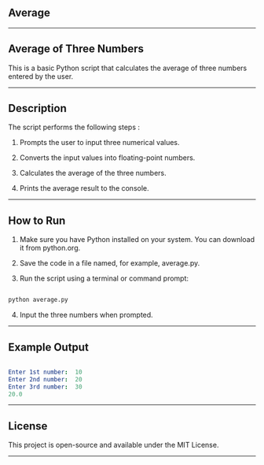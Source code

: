 ## Average

---

## Average of Three Numbers

This is a basic Python script that calculates the average of three numbers entered by the user.

---

## Description

The script performs the following steps :

1. Prompts the user to input three numerical values.

2. Converts the input values into floating-point numbers.

3. Calculates the average of the three numbers.

4. Prints the average result to the console.

---

## How to Run

1. Make sure you have Python installed on your system. You can download it from python.org.

2. Save the code in a file named, for example, average.py.

3. Run the script using a terminal or command prompt:

```bash

python average.py

```

4. Input the three numbers when prompted.

---

## Example Output

```yaml

Enter 1st number:  10
Enter 2nd number:  20
Enter 3rd number:  30
20.0

```

---

## License

This project is open-source and available under the MIT License.

---

